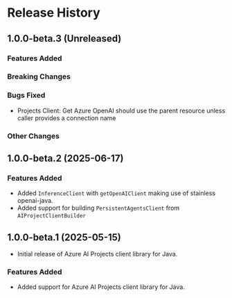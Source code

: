 # Release History

## 1.0.0-beta.3 (Unreleased)

### Features Added

### Breaking Changes

### Bugs Fixed

- Projects Client: Get Azure OpenAI should use the parent resource unless caller provides a connection name

### Other Changes

## 1.0.0-beta.2 (2025-06-17)

### Features Added

- Added `InferenceClient` with `getOpenAIClient` making use of stainless openai-java.
- Added support for building `PersistentAgentsClient` from `AIProjectClientBuilder`

## 1.0.0-beta.1 (2025-05-15)

- Initial release of Azure AI Projects client library for Java.

### Features Added

- Added support for Azure AI Projects client library for Java.

